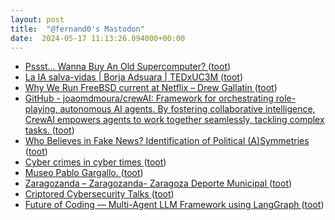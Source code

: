 ```yaml
---
layout: post
title:  "@fernand0's Mastodon"
date:  2024-05-17 11:13:26.094000+00:00
---
```

*  [Pssst… Wanna Buy An Old Supercomputer? ](https://hackaday.com/2024/05/01/pssst-wanna-buy-an-old-supercomputer) ([toot](https://mastodon.social/@fernand0/112456132597655618))
*  [La IA salva-vidas \| Borja Adsuara \| TEDxUC3M ](https://www.youtube.com/watch?v=YaCMJSHfy0Q&amp%3Bfeature=youtu.b) ([toot](https://mastodon.social/@fernand0/112456001592058532))
*  [Why We Run FreeBSD current at Netflix – Drew Gallatin ](https://www.youtube.com/watch?v=q4TZxj-Dq7s&amp%3Bfeature=youtu.b) ([toot](https://mastodon.social/@fernand0/112455786260391107))
*  [GitHub - joaomdmoura/crewAI: Framework for orchestrating role-playing, autonomous AI agents. By fostering collaborative intelligence, CrewAI empowers agents to work together seamlessly, tackling complex tasks. ](https://github.com/joaomdmoura/crewA) ([toot](https://mastodon.social/@fernand0/112455530873951964))
*  [Who Believes in Fake News? Identification of Political (A)Symmetries ](https://www.mdpi.com/2076-0760/11/10/46) ([toot](https://mastodon.social/@fernand0/112455242053493591))
*  [Cyber crimes in cyber times ](https://www.thenakedscientists.com/podcasts/naked-scientists-podcast/cyber-crimes-cyber-time) ([toot](https://mastodon.social/@fernand0/112453827208576801))
*  [Museo Pablo Gargallo. ](https://avecesunafoto.wordpress.com/2024/05/16/museo-pablo-gargallo) ([toot](https://mastodon.social/@fernand0/112452035088897541))
*  [Zaragozanda – Zaragozanda- Zaragoza Deporte Municipal ](https://zaragozanda.es) ([toot](https://mastodon.social/@fernand0/112452015867518817))
*  [Criptored Cybersecurity Talks ](https://www.criptored.es/criptoredtalks/program/index.htm) ([toot](https://mastodon.social/@fernand0/112451721341005431))
*  [Future of Coding — Multi-Agent LLM Framework using LangGraph ](https://medium.com/@anuragmishra_27746/future-of-coding-multi-agent-llm-framework-using-langgraph-092da949366) ([toot](https://mastodon.social/@fernand0/112451476039080628))
